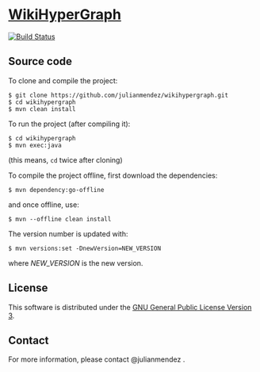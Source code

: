 # [WikiHyperGraph](https://julianmendez.github.io/wikihypergraph/)

[![Build Status](https://travis-ci.org/julianmendez/wikihypergraph.png?branch=master)](https://travis-ci.org/julianmendez/wikihypergraph)


## Source code

To clone and compile the project:

```
$ git clone https://github.com/julianmendez/wikihypergraph.git
$ cd wikihypergraph
$ mvn clean install
```

To run the project (after compiling it):

```
$ cd wikihypergraph
$ mvn exec:java
```

(this means, `cd` twice after cloning)

To compile the project offline, first download the dependencies:

```
$ mvn dependency:go-offline
```

and once offline, use:

```
$ mvn --offline clean install
```

The version number is updated with:

```
$ mvn versions:set -DnewVersion=NEW_VERSION
```

where *NEW_VERSION* is the new version.


## License

This software is distributed under the [GNU General Public License Version 3](https://www.gnu.org/licenses/gpl-3.0.txt).


## Contact

For more information, please contact @julianmendez .

